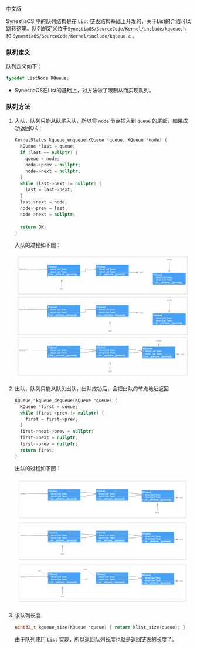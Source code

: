 中文版

SynestiaOS 中的队列结构是在 `List` 链表结构基础上开发的，关于List的介绍可以跳转[这里]()。队列的定义位于`SynestiaOS/SourceCode/Kernel/include/kqueue.h` 和 `SynestiaOS/SourceCode/Kernel/include/kqueue.c` 。



### 队列定义

队列定义如下：

```c
typedef ListNode KQueue;
```

- SynestiaOS在List的基础上，对方法做了限制从而实现队列。



### 队列方法

1. 入队，队列只能从队尾入队，所以将 `node` 节点插入到 `queue` 的尾部，如果成功返回OK：

   ```c
   KernelStatus kqueue_enqueue(KQueue *queue, KQueue *node) {
     KQueue *last = queue;
     if (last == nullptr) {
       queue = node;
       node->prev = nullptr;
       node->next = nullptr;
     }
     while (last->next != nullptr) {
       last = last->next;
     }
     last->next = node;
     node->prev = last;
     node->next = nullptr;
   
     return OK;
   }
   ```

   入队的过程如下图：

   ![](./imgs/KQueue/enqueue.png)




2. 出队，队列只能从队头出队，出队成功后，会把出队的节点地址返回

   ```c
   KQueue *kqueue_dequeue(KQueue *queue) {
     KQueue *first = queue;
     while (first->prev != nullptr) {
       first = first->prev;
     }
     first->next->prev = nullptr;
     first->next = nullptr;
     first->prev = nullptr;
     return first;
   }
   ```

   出队的过程如下图：

   ![](./imgs/KQueue/dequeue.png)



3. 求队列长度

   ```c
   uint32_t kqueue_size(KQueue *queue) { return klist_size(queue); }
   ```

   由于队列使用 `List` 实现，所以返回队列长度也就是返回链表的长度了。



